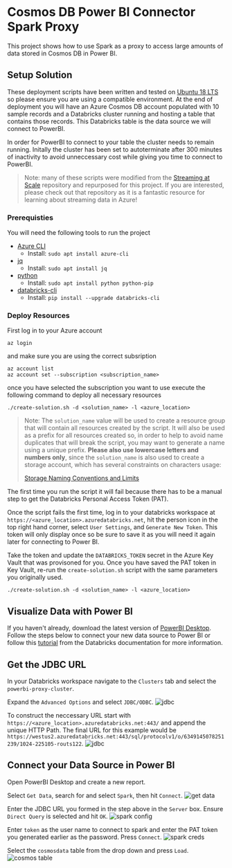 # Cosmos DB Power BI Connector Spark Proxy

This project shows how to use Spark as a proxy to access large amounts of data stored in Cosmos DB in Power BI. 

## Setup Solution

These deployment scripts have been written and tested on [Ubuntu 18 LTS](http://releases.ubuntu.com/18.04/) so please ensure you are using a compatible environment. At the end of deployment you will have an Azure Cosmos DB account populated with 10 sample records and a Databricks cluster running and hosting a table that contains those records. This Databricks table is the data source we will connect to PowerBI. 

In order for PowerBI to connect to your table the cluster needs to remain running. Initally the cluster has been set to autoterminate after 300 minutes of inactivity to avoid unneccessary cost while giving you time to connect to PowerBI.

> Note: many of these scripts were modified from the [Streaming at Scale](https://github.com/Azure-Samples/streaming-at-scale) repository and repurposed for this project. If you are interested, please check out that repository as it is a fantastic resource for learning about streaming data in Azure!

### Prerequisties

You will need the following tools to run the project
- [Azure CLI](https://docs.microsoft.com/en-us/cli/azure/install-azure-cli-apt?view=azure-cli-latest)
  - Install: `sudo apt install azure-cli`
- [jq](https://stedolan.github.io/jq/download/)
  - Install: `sudo apt install jq`
- [python](https://www.python.org/)
  - Install: `sudo apt install python python-pip`
- [databricks-cli](https://github.com/databricks/databricks-cli)
  - Install: `pip install --upgrade databricks-cli`

### Deploy Resources

First log in to your Azure account

    az login

and make sure you are using the correct subsription

    az account list
    az account set --subscription <subscription_name>

once you have selected the subscription you want to use execute the following command to deploy all necessary resources

    ./create-solution.sh -d <solution_name> -l <azure_location>

>Note: The `solution_name` value will be used to create a resource group that will contain all resources created by the script. It will also be used as a prefix for all resources created so, in order to help to avoid name duplicates that will break the script, you may want to generate a name using a unique prefix. **Please also use lowercase letters and numbers only**, since the `solution_name` is also used to create a storage account, which has several constraints on characters usage:
>
>[Storage Naming Conventions and Limits](https://docs.microsoft.com/en-us/azure/architecture/best-practices/naming-conventions#storage)

The first time you run the script it will fail because there has to be a manual step to get the Databricks Personal Access Token (PAT). 

Once the script fails the first time, log in to your databricks workspace at `https://<azure_location>.azuredatabricks.net`, hit the person icon in the top right hand corner, select `User Settings`, and `Generate New Token`. This token will only display once so be sure to save it as you will need it again later for connecting to Power BI.

Take the token and update the `DATABRICKS_TOKEN` secret in the Azure Key Vault that was provisoned for you. Once you have saved the PAT token in Key Vault, re-run the `create-solution.sh` script with the same parameters you originally used.

    ./create-solution.sh -d <solution_name> -l <azure_location>

## Visualize Data with Power BI

If you haven't already, download the latest version of [PowerBI Desktop](https://powerbi.microsoft.com/en-us/desktop/). Follow the steps below to connect your new data source to Power BI or follow this [tutorial](https://docs.azuredatabricks.net/bi/power-bi.html) from the Databricks documentation for more information.

## Get the JDBC URL

In your Databricks workspace navigate to the `Clusters` tab and select the `powerbi-proxy-cluster`. 

Expand the `Advanced Options` and select `JDBC/ODBC`.
![jdbc](pictures/jdbc_url.PNG)

To construct the neccessary URL start with `https://<azure_location>.azuredatabricks.net:443/` and append the unique HTTP Path. The final URL for this example would be `https://westus2.azuredatabricks.net:443/sql/protocolv1/o/6349145078251239/1024-225105-routs122`.
![jdbc](pictures/jdbc_url_2.PNG)

## Connect your Data Source in Power BI

Open PowerBI Desktop and create a new report.

Select `Get Data`, search for and select `Spark`, then hit `Connect`.
![get data](pictures/get_data.PNG)

Enter the JDBC URL you formed in the step above in the `Server` box. Ensure `Direct Query` is selected and hit `OK`.
![spark config](pictures/spark_config.PNG)

Enter `token` as the user name to connect to spark and enter the PAT token you generated earlier as the password. Press `Connect`.
![spark creds](pictures/spark_creds.PNG)

Select the `cosmosdata` table from the drop down and press `Load`.
![cosmos table](pictures/cosmos_table.PNG)